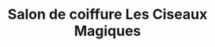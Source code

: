 ---
title: "Salon de coiffure Les Ciseaux Magiques"
url: /saillenard/salon-de-coiffure-les-ciseaux-magiques/
shop: Friseur
---